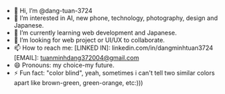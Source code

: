 - 👋 Hi, I’m @dang-tuan-3724
- 👀 I’m interested in AI, new phone, technology, photography, design and Japanese.
- 🌱 I’m currently learning web development and Japanese.
- 💞️ I’m looking for web project or UI/UX to collaborate.
- 📫 How to reach me: [LINKED IN]: linkedin.com/in/dangminhtuan3724 [EMAIL]: tuanminhdang372004@gmail.com
- 😄 Pronouns: my choice-my future.
- ⚡ Fun fact: "color blind", yeah, sometimes i can't tell two similar colors apart like brown-green, green-orange, etc:)))

<!---
dang-tuan-3724/dang-tuan-3724 is a ✨ special ✨ repository because its `README.md` (this file) appears on your GitHub profile.
You can click the Preview link to take a look at your changes.
--->
